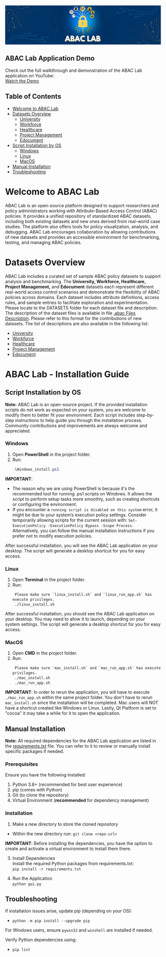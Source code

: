 ![ABAC Header](res/abac-header.png)

## ABAC Lab Application Demo

Check out the full walkthrough and demonstration of the ABAC Lab application on YouTube:  
[Watch the Demo](https://youtu.be/KtmSem5jK-A)

## Table of Contents
- [Welcome to ABAC Lab](#welcome-to-abac-lab)
- [Datasets Overview](#datasets-overview)
  - [University](DATASETS/university/)
  - [Workforce](DATASETS/workforce/)
  - [Healthcare](DATASETS/healthcare/)
  - [Project Management](DATASETS/project-management/)
  - [Edocument](DATASETS/edocument/)
- [Script Installation by OS](#script-installation-by-os)
  - [Windows](#windows)
  - [Linux](#linux)
  - [MacOS](#macos)
- [Manual Installation](#manual-installation)
- [Troubleshooting](#troubleshooting)


# Welcome to ABAC Lab
ABAC Lab is an open-source platform designed to support researchers and policy administrators working with Attribute-Based Access Control (ABAC) policies. It provides a unified repository of standardized ABAC datasets, including both existing datasets and new ones derived from real-world case studies. The platform also offers tools for policy visualization, analysis, and debugging. ABAC Lab encourages collaboration by allowing contributions of new datasets and provides an accessible environment for benchmarking, testing, and managing ABAC policies.

# Datasets Overview
ABAC Lab includes a curated set of sample ABAC policy datasets to support analysis and benchmarking. The **University, Workforce, Healthcare, Project Management,** and **Edocument** datasets each represent different real-world access control scenarios and demonstrate the flexibility of ABAC policies across domains. Each dataset includes attribute definitions, access rules, and sample entries to facilitate exploration and experimentation. Please locate to the DATASETS folder for each dataset file and description. The description of the dataset files is available in file [.abac Files Description](DATASETS/README.md). Please refer to this format for the contributions of new datasets. The list of descriptions are also available in the following list: 

- [University](DATASETS/university/)
- [Workforce](DATASETS/workforce/)
- [Healthcare](DATASETS/healthcare/)
- [Project Management](DATASETS/project-management/)
- [Edocument](DATASETS/edocument/)

# ABAC Lab - Installation Guide
## Script Installation by OS

**Note:** ABAC Lab is an open-source project. If the provided installation scripts do not work as expected on your system, you are welcome to modify them to better fit your environment. Each script includes step-by-step instructions to help guide you through the installation process. Community contributions and improvements are always welcome and appreciated.

### **Windows**
1. Open **PowerShell** in the project folder.
2. Run:
   ```powershell
   .\Windows_install.ps1
**IMPORTANT**: 
- The reason why we are using PowerShell is because it's the recommended tool for running .ps1 scripts on Windows. It allows the script to perform setup tasks more smoothly, such as creating shortcuts or configuring the environment.
- If you encounter a `running script is disabled on this system` error, it might be due to your system’s execution policy settings.  Consider temporarily allowing scripts for the current session with: `Set-ExecutionPolicy -ExecutionPolicy Bypass -Scope Process`. Alternatively, you can follow the manual installation instructions if you prefer not to modify execution policies.

After successful installation, you will see the ABAC Lab application on your desktop. The script will generate a desktop shortcut for you for easy access.  

### **Linux**
1. Open **Terminal** in the project folder.
2. Run:
   ```CMD
    Please make sure `linux_install.sh` and `linux_run_app.sh` has execute privileges.
    ./linux_install.sh
After successful installation, you should see the ABAC Lab application on your desktop. You may need to allow it to launch, depending on your system settings. The script will generate a desktop shortcut for you for easy access. 

### **MacOS**
1. Open **CMD** in the project folder.
2. Run:
   ```CMD
    Please make sure `mac_install.sh` and `mac_run_app.sh` has execute privilages.
    ./mac_install.sh
    ./mac_run_app.sh 

**IMPORTANT**: In order to rerun the application, you will have to execute `./mac_run_app.sh` within the same project folder. You don't have to rerun `mac_install.sh` since the installation will be completed. 
Mac users will NOT have a shortcut created like Windows or Linux. Lastly, Qt Platform is set to "cocoa" it may take a while for it to open the application.

## Manual Installation

**Note:** All required dependencies for the ABAC Lab application are listed in the [requirements.txt](./requirements.txt) file. You can refer to it to review or manually install specific packages if needed.


### **Prerequisites**
Ensure you have the following installed:
1. Python 3.8+ (recommended for best user experience)
2. pip (comes with Python)
3. Git (to clone the repository)
4. Virtual Environment (**recommended** for dependency management)

### **Installation**
1. Make a new directory to store the cloned repository
- Within the new directory run: `git clone <repo-url>` 

**IMPORTANT**: Before installing the dependencies, you have the option to create and activate a virtual environment to install them there.

3. Install Dependencies\
      Install the required Python packages from  requirements.txt:\
   `pip install -r requirements.txt`


4. Run the Application\
      `python gui.py`


## Troubleshooting
If installation issues arise, update pip (depending on your OS):
- `python -m pip install --upgrade pip`

For Windows users, ensure `pywin32` and `winshell` are installed if needed.

Verify Python dependencies using:
- `pip list`




